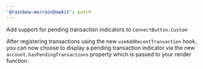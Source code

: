 ```yaml
---
'@rainbow-me/rainbowkit': patch
---
```


Add support for pending transaction indicators to `ConnectButton.Custom`

After registering transactions using the new `useAddRecentTransaction` hook, you can now choose to display a pending transaction indicator via the new `account.hasPendingTransactions` property which is passed to your render function.

